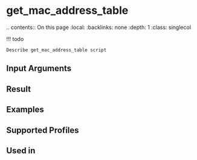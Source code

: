

# get_mac_address_table

.. contents:: On this page
    :local:
    :backlinks: none
    :depth: 1
    :class: singlecol

<!-- prettier-ignore -->
!!! todo

    Describe get_mac_address_table script

Input Arguments
---------------

Result
------

Examples
--------

Supported Profiles
------------------

Used in
-------

